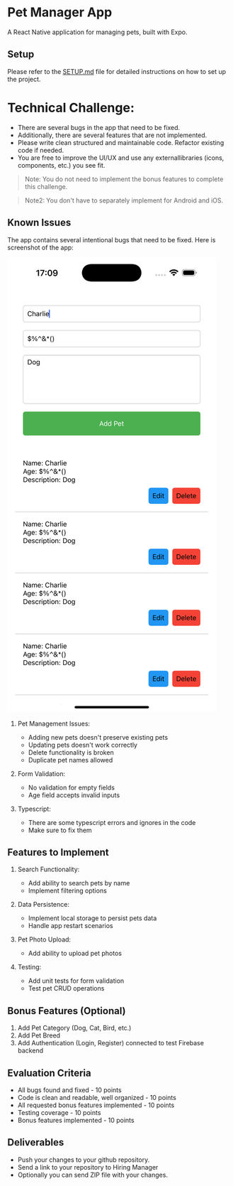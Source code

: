 # Pet Manager App

A React Native application for managing pets, built with Expo.

## Setup

Please refer to the [SETUP.md](./SETUP.md) file for detailed instructions on how to set up the project.

# Technical Challenge:

- There are several bugs in the app that need to be fixed.
- Additionally, there are several features that are not implemented.
- Please write clean structured and maintainable code. Refactor existing code if needed.
- You are free to improve the UI/UX and use any externallibraries (icons, components, etc.) you see fit.

> Note: You do not need to implement the bonus features to complete this challenge.

> Note2: You don't have to separately implement for Android and iOS.

## Known Issues

The app contains several intentional bugs that need to be fixed.
Here is screenshot of the app:

![App Screenshot](./SimulatorScreenshot.png)

1. Pet Management Issues:

   - Adding new pets doesn't preserve existing pets
   - Updating pets doesn't work correctly
   - Delete functionality is broken
   - Duplicate pet names allowed

2. Form Validation:

   - No validation for empty fields
   - Age field accepts invalid inputs

3. Typescript:
   - There are some typescript errors and ignores in the code
   - Make sure to fix them

## Features to Implement

1. Search Functionality:

   - Add ability to search pets by name
   - Implement filtering options

2. Data Persistence:

   - Implement local storage to persist pets data
   - Handle app restart scenarios

3. Pet Photo Upload:

   - Add ability to upload pet photos

4. Testing:
   - Add unit tests for form validation
   - Test pet CRUD operations

## Bonus Features (Optional)

1. Add Pet Category (Dog, Cat, Bird, etc.)
2. Add Pet Breed
3. Add Authentication (Login, Register) connected to test Firebase backend

## Evaluation Criteria

- All bugs found and fixed - 10 points
- Code is clean and readable, well organized - 10 points
- All requested bonus features implemented - 10 points
- Testing coverage - 10 points
- Bonus features implemented - 10 points

## Deliverables

- Push your changes to your github repository.
- Send a link to your repository to Hiring Manager
- Optionally you can send ZIP file with your changes.
